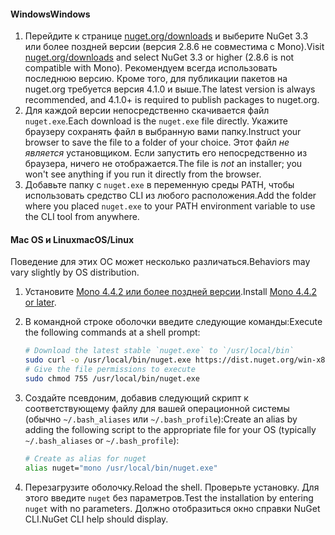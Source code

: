 #### <a name="windows"></a><span data-ttu-id="34363-101">Windows</span><span class="sxs-lookup"><span data-stu-id="34363-101">Windows</span></span>

1. <span data-ttu-id="34363-102">Перейдите к странице [nuget.org/downloads](https://nuget.org/downloads) и выберите NuGet 3.3 или более поздней версии (версия 2.8.6 не совместима с Mono).</span><span class="sxs-lookup"><span data-stu-id="34363-102">Visit [nuget.org/downloads](https://nuget.org/downloads) and select NuGet 3.3 or higher (2.8.6 is not compatible with Mono).</span></span> <span data-ttu-id="34363-103">Рекомендуем всегда использовать последнюю версию. Кроме того, для публикации пакетов на nuget.org требуется версия 4.1.0 и выше.</span><span class="sxs-lookup"><span data-stu-id="34363-103">The latest version is always recommended, and 4.1.0+ is required to publish packages to nuget.org.</span></span>
1. <span data-ttu-id="34363-104">Для каждой версии непосредственно скачивается файл `nuget.exe`.</span><span class="sxs-lookup"><span data-stu-id="34363-104">Each download is the `nuget.exe` file directly.</span></span> <span data-ttu-id="34363-105">Укажите браузеру сохранять файл в выбранную вами папку.</span><span class="sxs-lookup"><span data-stu-id="34363-105">Instruct your browser to save the file to a folder of your choice.</span></span> <span data-ttu-id="34363-106">Этот файл *не является* установщиком. Если запустить его непосредственно из браузера, ничего не отображается.</span><span class="sxs-lookup"><span data-stu-id="34363-106">The file is *not* an installer; you won't see anything if you run it directly from the browser.</span></span>
1. <span data-ttu-id="34363-107">Добавьте папку с `nuget.exe` в переменную среды PATH, чтобы использовать средство CLI из любого расположения.</span><span class="sxs-lookup"><span data-stu-id="34363-107">Add the folder where you placed `nuget.exe` to your PATH environment variable to use the CLI tool from anywhere.</span></span>

#### <a name="macoslinux"></a><span data-ttu-id="34363-108">Mac OS и Linux</span><span class="sxs-lookup"><span data-stu-id="34363-108">macOS/Linux</span></span>

<span data-ttu-id="34363-109">Поведение для этих ОС может несколько различаться.</span><span class="sxs-lookup"><span data-stu-id="34363-109">Behaviors may vary slightly by OS distribution.</span></span>

1. <span data-ttu-id="34363-110">Установите [Mono 4.4.2 или более поздней версии](http://www.mono-project.com/docs/getting-started/install/).</span><span class="sxs-lookup"><span data-stu-id="34363-110">Install [Mono 4.4.2 or later](http://www.mono-project.com/docs/getting-started/install/).</span></span>

1. <span data-ttu-id="34363-111">В командной строке оболочки введите следующие команды:</span><span class="sxs-lookup"><span data-stu-id="34363-111">Execute the following commands at a shell prompt:</span></span>

    ```bash
    # Download the latest stable `nuget.exe` to `/usr/local/bin`
    sudo curl -o /usr/local/bin/nuget.exe https://dist.nuget.org/win-x86-commandline/latest/nuget.exe
    # Give the file permissions to execute
    sudo chmod 755 /usr/local/bin/nuget.exe
    ```

1. <span data-ttu-id="34363-112">Создайте псевдоним, добавив следующий скрипт к соответствующему файлу для вашей операционной системы (обычно `~/.bash_aliases` или `~/.bash_profile`):</span><span class="sxs-lookup"><span data-stu-id="34363-112">Create an alias by adding the following script to the appropriate file for your OS (typically `~/.bash_aliases` or `~/.bash_profile`):</span></span>

    ```bash
    # Create as alias for nuget
    alias nuget="mono /usr/local/bin/nuget.exe"
    ```

1. <span data-ttu-id="34363-113">Перезагрузите оболочку.</span><span class="sxs-lookup"><span data-stu-id="34363-113">Reload the shell.</span></span>  <span data-ttu-id="34363-114">Проверьте установку. Для этого введите `nuget` без параметров.</span><span class="sxs-lookup"><span data-stu-id="34363-114">Test the installation by entering `nuget` with no parameters.</span></span> <span data-ttu-id="34363-115">Должно отобразиться окно справки NuGet CLI.</span><span class="sxs-lookup"><span data-stu-id="34363-115">NuGet CLI help should display.</span></span>